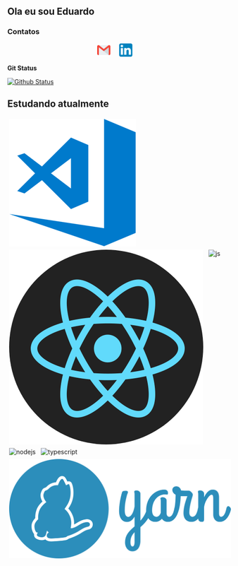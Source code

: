 <h2>Ola eu sou Eduardo </h2>

### Contatos

<p align="center">
  <a href="mailto:eduardoduraes.bsi@gmail.com" target="_blank"><img src="/images/svg/gmail.svg" width="30px" alt="Mail"></a> &nbsp; &nbsp;
  <a href="https://www.linkedin.com/in/eduardo-ribeiro-dur%C3%A3es-3b90348a/" target="_blank"><img src="/images/svg/linkedin.svg" width="30px" alt="LinkedIn"></a> &nbsp; &nbsp;
</p>

<summary><b>Git Status</b> </summary>

[![Github Status](https://github-readme-stats.vercel.app/api?username=eduardoRduraes&show_icons=true&title_color=fff&icon_color=79ff97&text_color=9f9f9f&bg_color=151515)](https://github.com/eduardoRduraes)

## Estudando atualmente

<img src="/images/png/visual-studio-code.png" alt="vscode" style="vertical-align:top; margin:4px"> 
<img src="/images/png/react.png" alt="react" style="vertical-align:top; margin:4px"> 
<img src="/images/png/javascript" alt="js" style="vertical-align:top; margin:4px"> 
<img src="/images/png/nodejs" alt="nodejs" style="vertical-align:top; margin:4px"> 
<img src="/images/png/typescript" alt="typescript" style="vertical-align:top; margin:4px"> 
<img src="/images/svg/yarn.svg" alt="yarn" style="vertical-align:top; margin:4px">
